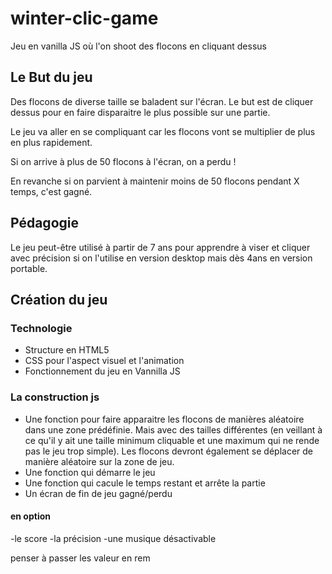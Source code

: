 # winter-clic-game
Jeu en vanilla JS où l'on shoot des flocons en cliquant dessus

## Le But du jeu
Des flocons de diverse taille se baladent sur l'écran. Le but est de cliquer dessus pour en faire disparaitre le plus possible sur une partie.

Le jeu va aller en se compliquant car les flocons vont se multiplier de plus en plus rapidement.

Si on arrive à plus de 50 flocons à l'écran, on a perdu !

En revanche si on parvient à maintenir moins de 50 flocons pendant X temps, c'est gagné.

## Pédagogie
Le jeu peut-être utilisé à partir de 7 ans pour apprendre à viser et cliquer avec précision si on l'utilise en version desktop mais dès 4ans en version portable.

## Création du jeu
### Technologie
- Structure en HTML5
- CSS pour l'aspect visuel et l'animation
- Fonctionnement du jeu en Vannilla JS
### La construction js
- Une fonction pour faire apparaitre les flocons de manières aléatoire dans une zone prédéfinie. Mais avec des tailles différentes (en veillant à ce qu'il y ait une taille minimum cliquable et une maximum qui ne rende pas le jeu trop simple). Les flocons devront également se déplacer de manière aléatoire sur la zone de jeu.
- Une fonction qui démarre le jeu
- Une fonction qui cacule le temps restant et arrête la partie
- Un écran de fin de jeu gagné/perdu
#### en option
-le score
-la précision
-une musique désactivable


penser à passer les valeur en rem


